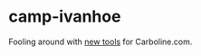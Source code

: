 # camp-ivanhoe
Fooling around with [new tools](https://tvollmer89.github.io/camp-ivanhoe/) for Carboline.com.